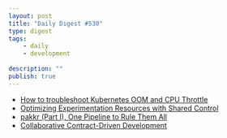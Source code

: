 ```yaml
---
layout: post
title: "Daily Digest #530"
type: digest
tags: 
    - daily
    - development
    
description: ""
publish: true
---
```


- [How to troubleshoot Kubernetes OOM and CPU Throttle](https://sysdig.com/blog/troubleshoot-kubernetes-oom/)
- [Optimizing Experimentation Resources with Shared Control](https://medium.com/walmartlabs/optimizing-experimentation-resources-with-shared-control-6a2677e6e513)
- [pakkr (Part I), One Pipeline to Rule Them All](https://medium.com/zendesk-engineering/pakkr-part-i-one-pipeline-to-rule-them-all-9f297cc617b)
- [Collaborative Contract-Driven Development](https://www.infoq.com/presentations/collaborative-contract-driven-development/)
